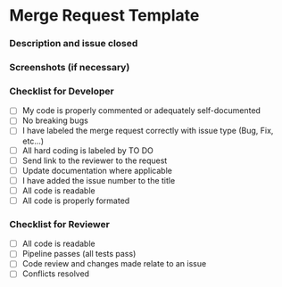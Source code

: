 #  Merge Request Template

### Description and issue closed


### Screenshots (if necessary)

### Checklist for Developer

- [ ] My code is properly commented or adequately self-documented 
- [ ] No breaking bugs
- [ ] I have labeled the merge request  correctly with issue type (Bug, Fix, etc...)
- [ ] All hard coding is labeled by TO DO
- [ ] Send link to the reviewer to the request
- [ ] Update documentation where applicable
- [ ] I have added the issue number to the title
- [ ] All code is readable
- [ ] All code is properly formated 

### Checklist for Reviewer
- [ ] All code is readable
- [ ] Pipeline passes (all tests pass)
- [ ] Code review and changes made relate to an issue
- [ ] Conflicts resolved